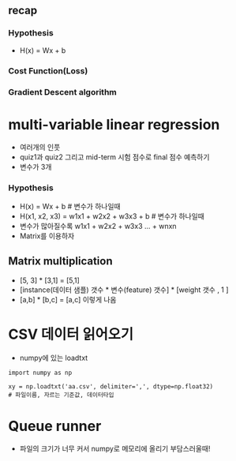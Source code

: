 ## recap

### Hypothesis
- H(x) = Wx + b

### Cost Function(Loss)

### Gradient Descent algorithm

# multi-variable linear regression 

- 여러개의 인풋
- quiz1과 quiz2 그리고 mid-term 시험 점수로 final 점수 예측하기
- 변수가 3개 
 
### Hypothesis
- H(x) = Wx + b # 변수가 하나일때 
- H(x1, x2, x3) = w1x1 + w2x2 + w3x3 + b # 변수가 하나일때 
- 변수가 많아질수록 w1x1 + w2x2 + w3x3 ... + wnxn    
- Matrix를 이용하자 

## Matrix multiplication
- [5, 3] * [3,1] = [5,1]
- [instance(데이터 샘플) 갯수 * 변수(feature) 갯수] * [weight 갯수 , 1 ]
- [a,b] * [b,c] = [a,c] 이렇게 나옴

# CSV 데이터 읽어오기 
- numpy에 있는 loadtxt
```
import numpy as np

xy = np.loadtxt('aa.csv', delimiter=',', dtype=np.float32)
# 파일이름, 자르는 기준값, 데이터타입 
```

# Queue runner 
- 파일의 크기가 너무 커서 numpy로 메모리에 올리기 부담스러울때!
